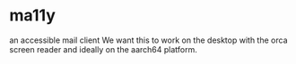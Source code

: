 # ma11y
an accessible mail client
We want this to work on the desktop with the orca screen reader and ideally on the aarch64 platform.
